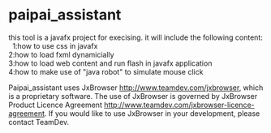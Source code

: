 # paipai_assistant
this tool is a javafx  project for execising.
it will include the following content:   
1:how to use css in javafx  
2:how to load fxml dynamicially  
3:how to load web content and run flash in javafx application  
4:how to make use of "java robot" to simulate mouse click    

Paipai_assistant uses JxBrowser http://www.teamdev.com/jxbrowser, which is a proprietary software. The use of JxBrowser is governed by JxBrowser Product Licence Agreement http://www.teamdev.com/jxbrowser-licence-agreement. If you would like to use JxBrowser in your development, please contact TeamDev.
